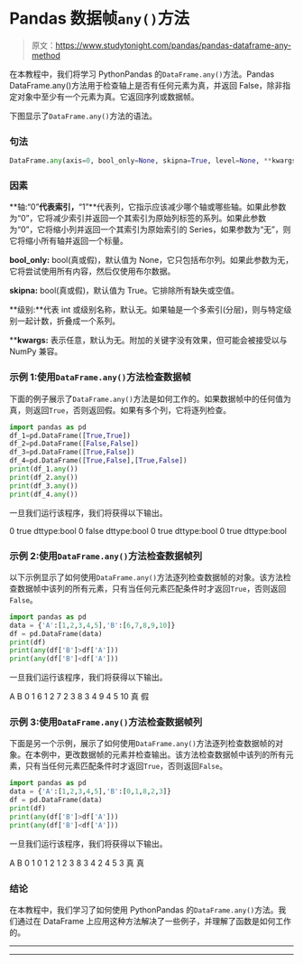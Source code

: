# Pandas 数据帧`any()`方法

> 原文：<https://www.studytonight.com/pandas/pandas-dataframe-any-method>

在本教程中，我们将学习 PythonPandas 的`DataFrame.any()`方法。Pandas DataFrame.any()方法用于检查轴上是否有任何元素为真，并返回 False，除非指定对象中至少有一个元素为真。它返回序列或数据帧。

下图显示了`DataFrame.any()`方法的语法。

### 句法

```py
DataFrame.any(axis=0, bool_only=None, skipna=True, level=None, **kwargs)[source]
```

### 因素

**轴:“0”**代表索引，**“1”**代表列，它指示应该减少哪个轴或哪些轴。如果此参数为“0”，它将减少索引并返回一个其索引为原始列标签的系列。如果此参数为“0”，它将缩小列并返回一个其索引为原始索引的 Series，如果参数为“无”，则它将缩小所有轴并返回一个标量。

**bool_only:** bool(真或假)，默认值为 None，它只包括布尔列。如果此参数为无，它将尝试使用所有内容，然后仅使用布尔数据。

**skipna:** bool(真或假)，默认值为 True。它排除所有缺失或空值。

**级别:**代表 int 或级别名称，默认无。如果轴是一个多索引(分层)，则与特定级别一起计数，折叠成一个系列。

****kwargs:** 表示任意，默认为无。附加的关键字没有效果，但可能会被接受以与 NumPy 兼容。

### 示例 1:使用`DataFrame.any()`方法检查数据帧

下面的例子展示了`DataFrame.any()`方法是如何工作的。如果数据帧中的任何值为真，则返回`True`，否则返回假。如果有多个列，它将逐列检查。

```py
import pandas as pd
df_1=pd.DataFrame([True,True])
df_2=pd.DataFrame([False,False])
df_3=pd.DataFrame([True,False])
df_4=pd.DataFrame([True,False],[True,False])
print(df_1.any())
print(df_2.any())
print(df_3.any())
print(df_4.any())
```

一旦我们运行该程序，我们将获得以下输出。

0 true
dttype:bool
0 false
dttype:bool
0 true
dttype:bool
0 true
dttype:bool

### 示例 2:使用`DataFrame.any()`方法检查数据帧列

以下示例显示了如何使用`DataFrame.any()`方法逐列检查数据帧的对象。该方法检查数据帧中该列的所有元素，只有当任何元素匹配条件时才返回`True`，否则返回`False`。

```py
import pandas as pd
data = {'A':[1,2,3,4,5],'B':[6,7,8,9,10]}
df = pd.DataFrame(data) 
print(df)
print(any(df['B']>df['A']))
print(any(df['B']<df['A']))
```

一旦我们运行该程序，我们将获得以下输出。

A B
0 1 6
1 2 7
2 3 8
3 4 9
4 5 10
真
假

### 示例 3:使用`DataFrame.any()`方法检查数据帧列

下面是另一个示例，展示了如何使用`DataFrame.any()`方法逐列检查数据帧的对象。在本例中，更改数据帧的元素并检查输出。该方法检查数据帧中该列的所有元素，只有当任何元素匹配条件时才返回`True`，否则返回`False`。

```py
import pandas as pd
data = {'A':[1,2,3,4,5],'B':[0,1,8,2,3]}
df = pd.DataFrame(data) 
print(df)
print(any(df['B']>df['A']))
print(any(df['B']<df['A']))
```

一旦我们运行该程序，我们将获得以下输出。

A B
0 1 0
1 2 1
2 3 8
3 4 2
4 5 3
真
真

### 结论

在本教程中，我们学习了如何使用 PythonPandas 的`DataFrame.any()`方法。我们通过在 DataFrame 上应用这种方法解决了一些例子，并理解了函数是如何工作的。

* * *

* * *